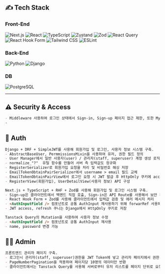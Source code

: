 
## ✍️ Tech Stack

### Front-End  
![Next.js](https://img.shields.io/badge/Next.js-14.2.20-black?logo=nextdotjs&logoColor=white)
![React](https://img.shields.io/badge/React-18-61DAFB?logo=react&logoColor=black)
![TypeScript](https://img.shields.io/badge/TypeScript-5-blue?logo=typescript&logoColor=white)
![Zustand](https://img.shields.io/badge/Zustand-5.0.6-000?logo=Zustand&logoColor=white)
![Zod](https://img.shields.io/badge/Zod-3.25.74-informational?logo=zod&logoColor=white)
![React Query](https://img.shields.io/badge/TanStack_React_Query-5.82.0-ff4154?logo=react-query&logoColor=white)
![React Hook Form](https://img.shields.io/badge/React_Hook_Form-7.60.0-EC5990?logo=reacthookform&logoColor=white)
![Tailwind CSS](https://img.shields.io/badge/Tailwind_CSS-3.4.1-06B6D4?logo=tailwindcss&logoColor=white)
![ESLint](https://img.shields.io/badge/ESLint-8-purple?logo=eslint&logoColor=white)

### Back-End
![Python](https://img.shields.io/badge/Python-3.x-3776AB?logo=python&logoColor=white)
![Django](https://img.shields.io/badge/Django-4.x-092E20?logo=django&logoColor=white)

### DB
![PostgreSQL](https://img.shields.io/badge/PostgreSQL-4169E1?logo=postgresql&logoColor=white)

---
## ⚠️ Security & Access
```md
- Middleware 사용하여 로그인 상태에서 Sign-in, Sign-up 페이지 접근 제한, 또한 Mypage는 로그인 정보가 있을 경우 이동 가능
-
```
## 👤 Auth
```md
Django + DRF + SimpleJWT를 사용해 회원가입 및 로그인, 사용자 정보 시스템 구축.
- AbstractBaseUser, PermmissionsMixin을 사용하여 유저, 권한 필드 정의
- User Manager에서 일반 사용자(user) / 관리자(staff, superuser) 계정 생성 로직 분리 
- normalize_"?"  유틸 함수를 만들어 서버 측 입력값도 정규화
- RegisterSerializer로 회원가입 요청을 처리 및 비밀번호 해싱 저장
- EmailTokenObtainPairSerializer에서 username > email 필드 교체
- EmailTokenObtainPairView에서 로그인 요청 시 JWT 발급 후 HttpOnly 쿠키에 access, refresh 저장
- RegisterView(회원가입), UserDetailView(사용자 정보) API 구성
```
```md
Next.js + TypeScript + RHF + Zod를 사용해 회원가입 및 로그인 시스템 구축.
- Sign-up은 클라이언트에서 백엔드 직접 호출, Sign-in은 API Route를 사용해서 보안 강화
- React Hook Form + Zod를 사용해 클라이언트에서 입력값 검증 및 에러 메시지 처리
- <AuthInputField /> 컴포넌트로 공통 AuthInput 재사용하기 위해 forwarRef 사용해서 넘김
- JWT access, refresh 쿠니는 Django에서 HttpOnly 쿠키로 저장
```
```md
Tanstack Query의 Mutation을 사용하여 사용자 정보 수정
- <AuthInputField /> 컴포넌트로 공통 AuthInput 재사용
- name, password 변경 가능
```
## 💂🏻 Admin
```md
프론트엔드 관리자 페이지 구축.
- 로그인시 관리자(staff, superuser)권한을 JWT Token에 넣고 관리자 페이지에서 권한 확인
- PageNumberPagination을 적용하여 페이지당 10명의 데이터만 반환
- 클라이언트에서는 Tanstack Query를 사용해 서버로부터 유저 리스트를 페이지 단위로 요청
```
